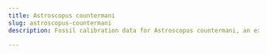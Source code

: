 ```yaml
---
title: Astroscopus countermani
slug: astroscopus-countermani
description: Fossil calibration data for Astroscopus countermani, an extinct species of fish. Includes taxonomy authority and locality references, and cross-references to living taxa.

---
```

